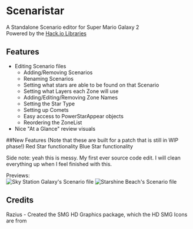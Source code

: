 # Scenaristar
A Standalone Scenario editor for Super Mario Galaxy 2<br/>
Powered by the [Hack.io Libraries](https://github.com/SuperHackio/Hack.io)

## Features
- Editing Scenario files
  - Adding/Removing Scenarios
  - Renaming Scenarios
  - Setting what stars are able to be found on that Scenario
  - Setting what Layers each Zone will use
  - Adding/Editing/Removing Zone Names
  - Setting the Star Type
  - Setting up Comets
  - Easy access to PowerStarAppear objects
  - Reordering the ZoneList
- Nice "At a Glance" review visuals

##New Features (Note that these are built for a patch that is still in WIP phase!)
Red Star functionality
Blue Star functionality

Side note:
yeah this is messy. My first ever source code edit.
I will clean everything up when I feel finished with this.
  
Previews:<br/>
![Sky Station Galaxy's Scenario file](https://user-images.githubusercontent.com/44330283/88088029-a54e3b80-cb3e-11ea-9bde-ce2791a44b89.png)
![Starshine Beach's Scenario file](https://user-images.githubusercontent.com/44330283/88087894-7afc7e00-cb3e-11ea-8ac1-440256765764.png)

## Credits
Razius - Created the SMG HD Graphics package, which the HD SMG Icons are from
